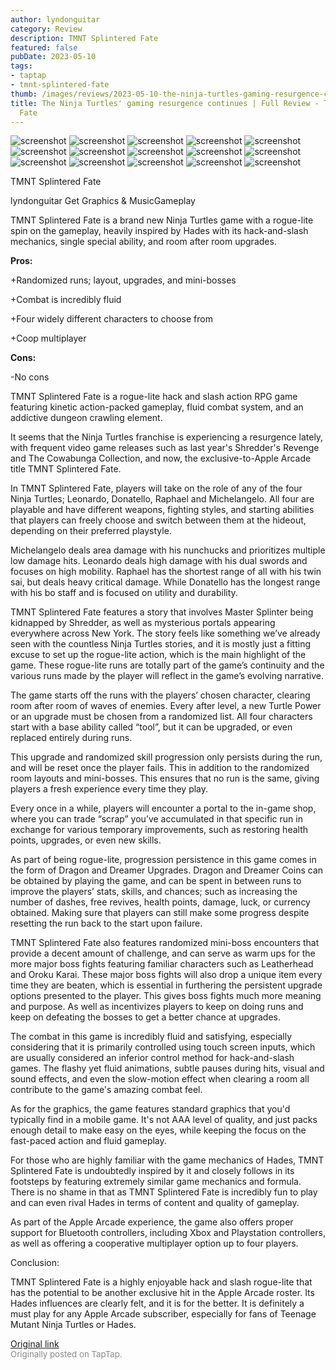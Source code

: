 ```yaml
---
author: lyndonguitar
category: Review
description: TMNT Splintered Fate
featured: false
pubDate: 2023-05-10
tags:
- taptap
- tmnt-splintered-fate
thumb: /images/reviews/2023-05-10-the-ninja-turtles-gaming-resurgence-continues--full-review---tmnt-splintered-fate-0.avif
title: The Ninja Turtles' gaming resurgence continues | Full Review - TMNT Splintered
  Fate
---
```


<div class="gallery">
  <img src="/images/reviews/2023-05-10-the-ninja-turtles-gaming-resurgence-continues--full-review---tmnt-splintered-fate-0.avif" alt="screenshot" />
  <img src="/images/reviews/2023-05-10-the-ninja-turtles-gaming-resurgence-continues--full-review---tmnt-splintered-fate-1.avif" alt="screenshot" />
  <img src="/images/reviews/2023-05-10-the-ninja-turtles-gaming-resurgence-continues--full-review---tmnt-splintered-fate-2.avif" alt="screenshot" />
  <img src="/images/reviews/2023-05-10-the-ninja-turtles-gaming-resurgence-continues--full-review---tmnt-splintered-fate-3.avif" alt="screenshot" />
  <img src="/images/reviews/2023-05-10-the-ninja-turtles-gaming-resurgence-continues--full-review---tmnt-splintered-fate-4.avif" alt="screenshot" />
  <img src="/images/reviews/2023-05-10-the-ninja-turtles-gaming-resurgence-continues--full-review---tmnt-splintered-fate-5.avif" alt="screenshot" />
  <img src="/images/reviews/2023-05-10-the-ninja-turtles-gaming-resurgence-continues--full-review---tmnt-splintered-fate-6.avif" alt="screenshot" />
  <img src="/images/reviews/2023-05-10-the-ninja-turtles-gaming-resurgence-continues--full-review---tmnt-splintered-fate-7.avif" alt="screenshot" />
  <img src="/images/reviews/2023-05-10-the-ninja-turtles-gaming-resurgence-continues--full-review---tmnt-splintered-fate-8.avif" alt="screenshot" />
  <img src="/images/reviews/2023-05-10-the-ninja-turtles-gaming-resurgence-continues--full-review---tmnt-splintered-fate-9.avif" alt="screenshot" />
  <img src="/images/reviews/2023-05-10-the-ninja-turtles-gaming-resurgence-continues--full-review---tmnt-splintered-fate-10.avif" alt="screenshot" />
  <img src="/images/reviews/2023-05-10-the-ninja-turtles-gaming-resurgence-continues--full-review---tmnt-splintered-fate-11.avif" alt="screenshot" />
  <img src="/images/reviews/2023-05-10-the-ninja-turtles-gaming-resurgence-continues--full-review---tmnt-splintered-fate-12.avif" alt="screenshot" />
  <img src="/images/reviews/2023-05-10-the-ninja-turtles-gaming-resurgence-continues--full-review---tmnt-splintered-fate-13.avif" alt="screenshot" />
  <img src="/images/reviews/2023-05-10-the-ninja-turtles-gaming-resurgence-continues--full-review---tmnt-splintered-fate-14.avif" alt="screenshot" />
</div>

TMNT Splintered Fate

lyndonguitar
Get
Graphics & MusicGameplay

TMNT Splintered Fate is a brand new Ninja Turtles game with a rogue-lite spin on the gameplay, heavily inspired by Hades with its hack-and-slash mechanics, single special ability, and room after room upgrades.


**Pros:**


+Randomized runs; layout, upgrades, and mini-bosses

+Combat is incredibly fluid

+Four widely different characters to choose from

+Coop multiplayer


**Cons:**


-No cons

TMNT Splintered Fate is a rogue-lite hack and slash action RPG game featuring kinetic action-packed gameplay, fluid combat system, and an addictive dungeon crawling element.

It seems that the Ninja Turtles franchise is experiencing a resurgence lately, with frequent video game releases such as last year's Shredder's Revenge and The Cowabunga Collection, and now, the exclusive-to-Apple Arcade title TMNT Splintered Fate.

In TMNT Splintered Fate, players will take on the role of any of the four Ninja Turtles; Leonardo, Donatello, Raphael and Michelangelo. All four are playable and have different weapons, fighting styles, and starting abilities that players can freely choose and switch between them at the hideout, depending on their preferred playstyle.

Michelangelo deals area damage with his nunchucks and prioritizes multiple low damage hits. Leonardo deals high damage with his dual swords and focuses on high mobility. Raphael has the shortest range of all with his twin sai, but deals heavy critical damage. While Donatello has the longest range with his bo staff and is focused on utility and durability.

TMNT Splintered Fate features a story that involves Master Splinter being kidnapped by Shredder, as well as mysterious portals appearing everywhere across New York. The story feels like something we’ve already seen with the countless Ninja Turtles stories, and it is mostly just a fitting excuse to set up the rogue-lite action, which is the main highlight of the game. These rogue-lite runs are totally part of the game’s continuity and the various runs made by the player will reflect in the game’s evolving narrative.

The game starts off the runs with the players’ chosen character, clearing room after room of waves of enemies. Every after level, a new Turtle Power or an upgrade must be chosen from a randomized list. All four characters start with a base ability called “tool”, but it can be upgraded, or even replaced entirely during runs.

This upgrade and randomized skill progression only persists during the run, and will be reset once the player fails. This in addition to the randomized room layouts and mini-bosses. This ensures that no run is the same, giving players a fresh experience every time they play.

Every once in a while, players will encounter a portal to the in-game shop, where you can trade “scrap” you’ve accumulated in that specific run in exchange for various temporary improvements, such as restoring health points, upgrades, or even new skills.

As part of being rogue-lite, progression persistence in this game comes in the form of Dragon and Dreamer Upgrades. Dragon and Dreamer Coins can be obtained by playing the game, and can be spent in between runs to improve the players’ stats, skills, and chances; such as increasing the number of dashes, free revives, health points, damage, luck, or currency obtained. Making sure that players can still make some progress despite resetting the run back to the start upon failure.

TMNT Splintered Fate also features randomized mini-boss encounters that provide a decent amount of challenge, and can serve as warm ups for the more major boss fights featuring familiar characters such as Leatherhead and Oroku Karai. These major boss fights will also drop a unique item every time they are beaten, which is essential in furthering the persistent upgrade options presented to the player. This gives boss fights much more meaning and purpose. As well as incentivizes players to keep on doing runs and keep on defeating the bosses to get a better chance at upgrades.

The combat in this game is incredibly fluid and satisfying, especially considering that it is primarily controlled using touch screen inputs, which are usually considered an inferior control method for hack-and-slash games. The flashy yet fluid animations, subtle pauses during hits, visual and sound effects, and even the slow-motion effect when clearing a room all contribute to the game's amazing combat feel.

As for the graphics, the game features standard graphics that you'd typically find in a mobile game. It's not AAA level of quality, and just packs enough detail to make easy on the eyes, while keeping the focus on the fast-paced action and fluid gameplay.

For those who are highly familiar with the game mechanics of Hades, TMNT Splintered Fate is undoubtedly inspired by it and closely follows in its footsteps by featuring extremely similar game mechanics and formula. There is no shame in that as TMNT Splintered Fate is incredibly fun to play and can even rival Hades in terms of content and quality of gameplay.

As part of the Apple Arcade experience, the game also offers proper support for Bluetooth controllers, including Xbox and Playstation controllers, as well as offering a cooperative multiplayer option up to four players.

Conclusion:

TMNT Splintered Fate is a highly enjoyable hack and slash rogue-lite that has the potential to be another exclusive hit in the Apple Arcade roster. Its Hades influences are clearly felt, and it is for the better. It is definitely a must play for any Apple Arcade subscriber, especially for fans of Teenage Mutant Ninja Turtles or Hades.

[Original link](https://www.taptap.io/post/5388027)<br><span style="font-size: 0.95em; color: #888;">Originally posted on TapTap.</span>